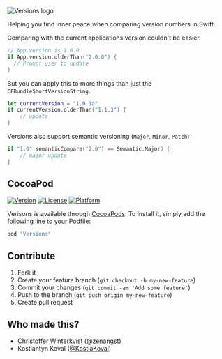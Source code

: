 ![Versions logo](https://raw.githubusercontent.com/zenangst/Versions/master/Images/logo_v2.png)

Helping you find inner peace when comparing version numbers in Swift.

Comparing with the current applications version couldn't be easier.

```swift
// App.version is 1.0.0
if App.version.olderThan("2.0.0") {
  // Prompt user to update
}
```

But you can apply this to more things than just the `CFBundleShortVersionString`.

```swift
let currentVersion = "1.0.1a"
if currentVersion.olderThan("1.1.3") {
    // update
}
```

Versions also support semantic versioning (`Major`, `Minor`, `Patch`)

```swift 
if "1.0".semanticCompare("2.0") == Semantic.Major) {
    // major update
}
```

## CocoaPod

[![Version](https://img.shields.io/cocoapods/v/Versions.svg?style=flat)](http://cocoapods.org/pods/Versions)
[![License](https://img.shields.io/cocoapods/l/Versions.svg?style=flat)](http://cocoapods.org/pods/Versions)
[![Platform](https://img.shields.io/cocoapods/p/Versions.svg?style=flat)](http://cocoapods.org/pods/Versions)

Verisons is available through [CocoaPods](http://cocoapods.org). To install
it, simply add the following line to your Podfile:

```ruby
pod "Versions"
```

## Contribute

1. Fork it
2. Create your feature branch (`git checkout -b my-new-feature`)
3. Commit your changes (`git commit -am 'Add some feature'`)
4. Push to the branch (`git push origin my-new-feature`)
5. Create pull request


## Who made this?

- Christoffer Winterkvist ([@zenangst](https://twitter.com/zenangst))
- Kostiantyn Koval ([@KostiaKoval](https://twitter.com/KostiaKoval))
